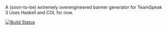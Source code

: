 A (soon-to-be) extremely overengineered banner generator for TeamSpeak 3
Uses Haskell and CGI, for now.

[![Build Status](https://travis-ci.org/taktoa/TSBannerGen.svg?branch=master)](https://travis-ci.org/taktoa/TSBannerGen)
